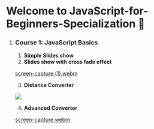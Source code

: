 # Welcome to JavaScript-for-Beginners-Specialization :ghost:	

1. ### **Course 1: JavaScript Basics**

   1. **Simple Slides show**
   2. **Slides show with cross fade effect**

   [screen-capture (1).webm](https://user-images.githubusercontent.com/69214737/183464661-86dcb602-1c2d-4dcb-ae84-cd67cca956cc.webm)

   3. **Distance Converter**

   ![](https://user-images.githubusercontent.com/69214737/183463207-b17fe131-bd5c-4dee-9587-a133e31c8199.png)
   
   
   4. **Advanced Converter**
  
   [screen-capture.webm](https://user-images.githubusercontent.com/69214737/184509109-2500b4d3-1094-4273-8c91-487156c03244.webm)


